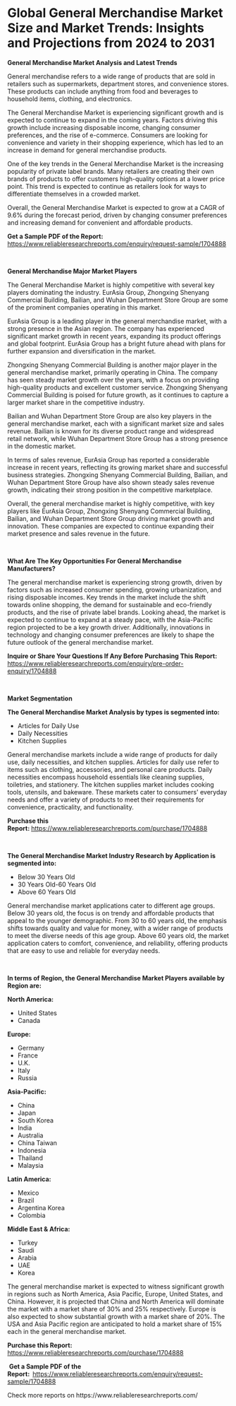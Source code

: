 <p><h1>Global General Merchandise Market Size and Market Trends: Insights and Projections from 2024 to 2031</h1></p><p><strong>General Merchandise Market Analysis and Latest Trends</strong></p>
<p><p>General merchandise refers to a wide range of products that are sold in retailers such as supermarkets, department stores, and convenience stores. These products can include anything from food and beverages to household items, clothing, and electronics.</p><p>The General Merchandise Market is experiencing significant growth and is expected to continue to expand in the coming years. Factors driving this growth include increasing disposable income, changing consumer preferences, and the rise of e-commerce. Consumers are looking for convenience and variety in their shopping experience, which has led to an increase in demand for general merchandise products.</p><p>One of the key trends in the General Merchandise Market is the increasing popularity of private label brands. Many retailers are creating their own brands of products to offer customers high-quality options at a lower price point. This trend is expected to continue as retailers look for ways to differentiate themselves in a crowded market.</p><p>Overall, the General Merchandise Market is expected to grow at a CAGR of 9.6% during the forecast period, driven by changing consumer preferences and increasing demand for convenient and affordable products.</p></p>
<p><strong>Get a Sample PDF of the Report:&nbsp;</strong> <a href="https://www.reliableresearchreports.com/enquiry/request-sample/1704888">https://www.reliableresearchreports.com/enquiry/request-sample/1704888</a></p>
<p>&nbsp;</p>
<p><strong>General Merchandise Major Market Players</strong></p>
<p><p>The General Merchandise Market is highly competitive with several key players dominating the industry. EurAsia Group, Zhongxing Shenyang Commercial Building, Bailian, and Wuhan Department Store Group are some of the prominent companies operating in this market.</p><p>EurAsia Group is a leading player in the general merchandise market, with a strong presence in the Asian region. The company has experienced significant market growth in recent years, expanding its product offerings and global footprint. EurAsia Group has a bright future ahead with plans for further expansion and diversification in the market.</p><p>Zhongxing Shenyang Commercial Building is another major player in the general merchandise market, primarily operating in China. The company has seen steady market growth over the years, with a focus on providing high-quality products and excellent customer service. Zhongxing Shenyang Commercial Building is poised for future growth, as it continues to capture a larger market share in the competitive industry.</p><p>Bailian and Wuhan Department Store Group are also key players in the general merchandise market, each with a significant market size and sales revenue. Bailian is known for its diverse product range and widespread retail network, while Wuhan Department Store Group has a strong presence in the domestic market.</p><p>In terms of sales revenue, EurAsia Group has reported a considerable increase in recent years, reflecting its growing market share and successful business strategies. Zhongxing Shenyang Commercial Building, Bailian, and Wuhan Department Store Group have also shown steady sales revenue growth, indicating their strong position in the competitive marketplace.</p><p>Overall, the general merchandise market is highly competitive, with key players like EurAsia Group, Zhongxing Shenyang Commercial Building, Bailian, and Wuhan Department Store Group driving market growth and innovation. These companies are expected to continue expanding their market presence and sales revenue in the future.</p></p>
<p>&nbsp;</p>
<p><strong>What Are The Key Opportunities For General Merchandise Manufacturers?</strong></p>
<p><p>The general merchandise market is experiencing strong growth, driven by factors such as increased consumer spending, growing urbanization, and rising disposable incomes. Key trends in the market include the shift towards online shopping, the demand for sustainable and eco-friendly products, and the rise of private label brands. Looking ahead, the market is expected to continue to expand at a steady pace, with the Asia-Pacific region projected to be a key growth driver. Additionally, innovations in technology and changing consumer preferences are likely to shape the future outlook of the general merchandise market.</p></p>
<p><strong>Inquire or Share Your Questions If Any Before Purchasing This Report:</strong> <a href="https://www.reliableresearchreports.com/enquiry/pre-order-enquiry/1704888">https://www.reliableresearchreports.com/enquiry/pre-order-enquiry/1704888</a></p>
<p>&nbsp;</p>
<p><strong>Market Segmentation</strong></p>
<p><strong>The General Merchandise Market Analysis by types is segmented into:</strong></p>
<p><ul><li>Articles for Daily Use</li><li>Daily Necessities</li><li>Kitchen Supplies</li></ul></p>
<p><p>General merchandise markets include a wide range of products for daily use, daily necessities, and kitchen supplies. Articles for daily use refer to items such as clothing, accessories, and personal care products. Daily necessities encompass household essentials like cleaning supplies, toiletries, and stationery. The kitchen supplies market includes cooking tools, utensils, and bakeware. These markets cater to consumers' everyday needs and offer a variety of products to meet their requirements for convenience, practicality, and functionality.</p></p>
<p><strong>Purchase this Report:&nbsp;</strong><a href="https://www.reliableresearchreports.com/purchase/1704888">https://www.reliableresearchreports.com/purchase/1704888</a></p>
<p>&nbsp;</p>
<p><strong>The General Merchandise Market Industry Research by Application is segmented into:</strong></p>
<p><ul><li>Below 30 Years Old</li><li>30 Years Old-60 Years Old</li><li>Above 60 Years Old</li></ul></p>
<p><p>General merchandise market applications cater to different age groups. Below 30 years old, the focus is on trendy and affordable products that appeal to the younger demographic. From 30 to 60 years old, the emphasis shifts towards quality and value for money, with a wider range of products to meet the diverse needs of this age group. Above 60 years old, the market application caters to comfort, convenience, and reliability, offering products that are easy to use and reliable for everyday needs.</p></p>
<p>&nbsp;</p>
<p><strong>In terms of Region, the General Merchandise Market Players available by Region are:</strong></p>
<p>
    <p> <strong> North America: </strong>
        <ul>
            <li>United States</li>
            <li>Canada</li>
        </ul>
        </p> 
    <p> <strong> Europe: </strong>
        <ul>
            <li>Germany</li>
            <li>France</li>
            <li>U.K.</li>
            <li>Italy</li>
            <li>Russia</li>
        </ul>
        </p> 
    <p> <strong> Asia-Pacific: </strong>
        <ul>
            <li>China</li>
            <li>Japan</li>
            <li>South Korea</li>
            <li>India</li>
            <li>Australia</li>
            <li>China Taiwan</li>
            <li>Indonesia</li>
            <li>Thailand</li>
            <li>Malaysia</li>
        </ul>
        </p> 
    <p> <strong> Latin America: </strong>
        <ul>
            <li>Mexico</li>
            <li>Brazil</li>
            <li>Argentina Korea</li>
            <li>Colombia</li>
        </ul>
        </p> 
    <p> <strong> Middle East & Africa: </strong>
        <ul>
            <li>Turkey</li>
            <li>Saudi</li>
            <li>Arabia</li>
            <li>UAE</li>
            <li>Korea</li>
        </ul>
    </p>
    </p>
<p><p>The general merchandise market is expected to witness significant growth in regions such as North America, Asia Pacific, Europe, United States, and China. However, it is projected that China and North America will dominate the market with a market share of 30% and 25% respectively. Europe is also expected to show substantial growth with a market share of 20%. The USA and Asia Pacific region are anticipated to hold a market share of 15% each in the general merchandise market.</p></p>
<p><strong>Purchase this Report: </strong><a href="https://www.reliableresearchreports.com/purchase/1704888">https://www.reliableresearchreports.com/purchase/1704888</a></p>
<p>&nbsp;<strong>Get a Sample PDF of the Report:&nbsp;&nbsp;</strong><a href="https://www.reliableresearchreports.com/enquiry/request-sample/1704888">https://www.reliableresearchreports.com/enquiry/request-sample/1704888</a></p>
<p><strong></strong></p>
<p>Check more reports on https://www.reliableresearchreports.com/</p>